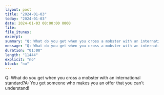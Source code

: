 ```yaml
---
layout: post
title: "2024-01-03"
today: "2024-01-03"
date: 2024-01-03 00:00:00 0000
file:
file_itunes:
excerpt:
summary: "Q: What do you get when you cross a mobster with an international standard?A: You get someone who makes you an offer that you can't understand!"
message: "Q: What do you get when you cross a mobster with an international standard?A: You get someone who makes you an offer that you can't understand!"
duration: "01:00"
length: "11444"
explicit: "no"
block: "no"
---
```

Q: What do you get when you cross a mobster with an international standard?A: You get someone who makes you an offer that you can't understand!

